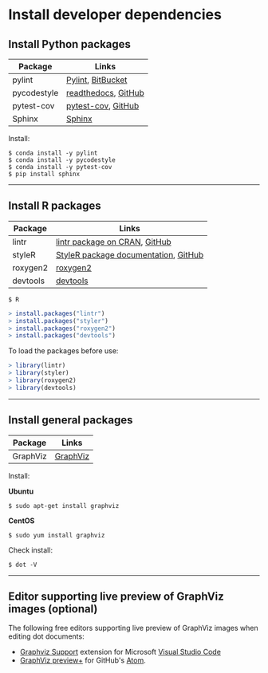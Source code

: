 # Install developer dependencies

## Install Python packages

| Package | Links |
| ------- | ----- |
| pylint | [Pylint](https://www.pylint.org/), [BitBucket](https://bitbucket.org/logilab/pylint.org) |
| pycodestyle | [readthedocs](https://pycodestyle.readthedocs.io/), [GitHub](https://github.com/pycqa/pycodestyle) |
| pytest-cov | [pytest-cov](https://pytest-cov.readthedocs.io), [GitHub](https://github.com/pytest-dev/pytest-cov) |
| Sphinx | [Sphinx](https://www.sphinx-doc.org/) |

Install:

```console
$ conda install -y pylint
$ conda install -y pycodestyle
$ conda install -y pytest-cov
$ pip install sphinx
```

---

## Install R packages

| Package | Links |
| ------- | ----- |
| lintr | [lintr package on CRAN](https://cran.r-project.org/package=lintr), [GitHub](https://github.com/jimhester/lintr) |
| styleR | [StyleR package documentation](https://styler.r-lib.org/), [GitHub](https://github.com/r-lib/styler) |
| roxygen2 | [roxygen2](https://cloud.r-project.org/web/packages/roxygen2/index.html) |
| devtools | [devtools](https://cran.r-project.org/web/packages/devtools/index.html) |


```console
$ R
```
```R
> install.packages("lintr")
> install.packages("styler")
> install.packages("roxygen2")
> install.packages("devtools")
```

To load the packages before use:

```R
> library(lintr)
> library(styler)
> library(roxygen2)
> library(devtools)
```

---

## Install general packages

| Package | Links |
| ------- | ----- |
| GraphViz | [GraphViz](https://www.graphviz.org/) |

Install:

**Ubuntu**

```console
$ sudo apt-get install graphviz
```

**CentOS**

```console
$ sudo yum install graphviz
```

Check install:

```console
$ dot -V
```

---

## Editor supporting live preview of GraphViz images (optional)

The following free editors supporting live preview of GraphViz images when editing dot documents:

* [Graphviz Support](https://marketplace.visualstudio.com/items?itemName=joaompinto.vscode-graphviz) extension for Microsoft [Visual Studio Code](https://code.visualstudio.com/)
* [GraphViz preview+](https://atom.io/packages/graphviz-preview-plus) for GitHub's [Atom](https://atom.io/).
